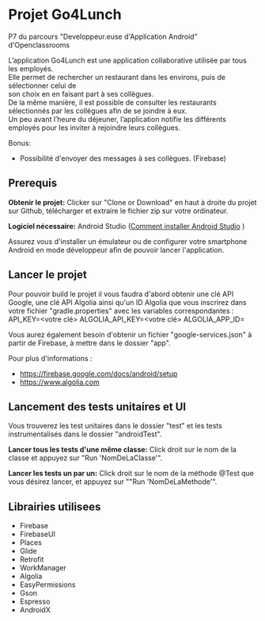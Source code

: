 # **Projet Go4Lunch**
P7 du parcours "Developpeur.euse d'Application Android" d'Openclassrooms

L’application Go4Lunch est une application collaborative utilisée par tous les employés.  
Elle permet de rechercher un restaurant dans les environs, puis de sélectionner celui de  
son choix en en faisant part à ses collègues.  
De la même manière, il est possible de consulter les restaurants sélectionnés par les collègues afin de se joindre à eux.  
Un peu avant l’heure du déjeuner, l’application notifie les différents employés pour les inviter à rejoindre leurs collègues.

Bonus: 
- Possibilité d'envoyer des messages à ses collègues. (Firebase)


## Prerequis
**Obtenir le projet:**
Clicker sur "Clone or Download" en haut à droite du projet sur Github, télécharger et extraire
le fichier zip sur votre ordinateur.

**Logiciel nécessaire:**
Android Studio ([Comment installer Android Studio](https://developer.android.com/studio/install) )

Assurez vous d'installer un émulateur ou de configurer votre smartphone Android en mode développeur afin de pouvoir
lancer l'application.

## Lancer le projet

Pour pouvoir build le projet il vous faudra d'abord obtenir une clé API Google, une clé API Algolia ainsi 
qu'un ID Algolia que vous inscrirez dans votre fichier "gradle.properties" avec les variables 
correspondantes :
API_KEY=<votre clé>
ALGOLIA_API_KEY=<votre clé>
ALGOLIA_APP_ID=<votre ID>

Vous aurez également besoin d'obtenir un fichier "google-services.json" à partir de
Firebase, à mettre dans le dossier "app".

Pour plus d'informations :
- https://firebase.google.com/docs/android/setup
- https://www.algolia.com

## Lancement des tests unitaires et UI

Vous trouverez les test unitaires dans le dossier "test" et les tests instrumentalisés
dans le dossier "androidTest".

**Lancer tous les tests d'une même classe:** Click droit sur le nom de la classe
et appuyez sur "Run 'NomDeLaClasse'".

**Lancer les tests un par un:** Click droit sur le nom de la méthode @Test que vous désirez lancer,
et appuyez sur ""Run 'NomDeLaMethode'".

## Librairies utilisees

- Firebase
- FirebaseUI
- Places
- Glide
- Retrofit
- WorkManager
- Algolia
- EasyPermissions
- Gson
- Espresso
- AndroidX


